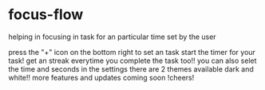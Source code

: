 # focus-flow
helping in focusing in task for an particular time set by the user 


press the "+" icon on the bottom right to set an task
start the timer for your task!
get an streak everytime you complete the task too!!
you can also selet the time and seconds in the settings
there are 2 themes available dark and white!!
more features and updates coming soon !cheers!

